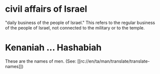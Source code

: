 # civil affairs of Israel

"daily business of the people of Israel." This refers to the regular business of the people of Israel, not connected to the military or to the temple.

# Kenaniah ... Hashabiah

These are the names of men. (See: [[rc://en/ta/man/translate/translate-names]])

